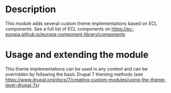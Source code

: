 # Description
This module adds several custom theme implementations based on ECL components.
See a full list of ECL components on https://ec-europa.github.io/europa-component-library/components

# Usage and extending the module
This theme implementations can be used in any context and can be overridden by following the basic
Drupal 7 theming methods (see https://www.drupal.org/docs/7/creating-custom-modules/using-the-theme-layer-drupal-7x)
